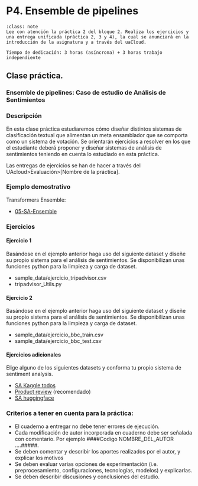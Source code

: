 
P4. Ensemble de pipelines
====================================

```{admonition} Nota
:class: note
Lee con atención la práctica 2 del bloque 2. Realiza los ejercicios y una entrega unificada (práctica 2, 3 y 4), la cual se anunciará en la introducción de la asignatura y a través del uaCloud.

Tiempo de dedicación: 3 horas (asíncrona) + 3 horas trabajo independiente
```

## **Clase práctica.**

### Ensemble de pipelines: Caso de estudio de Análisis de Sentimientos

<!-- **Autores:**

- [Yoan Gutiérrez Vázquez][yoan]
- [José Ignacio Abreu Salas][abreu] -->

### Descripción

En esta clase práctica estudiaremos cómo diseñar distintos sistemas de clasificación textual que alimentan un meta ensamblador que se comporta como un sistema de votación.
Se orientarán ejercicios a resolver en los que el estudiante deberá proponer y diseñar sistemas de análisis de sentimientos teniendo en cuenta lo estudiado en esta práctica.

Las entregas de ejercicios se han de hacer a través del UAcloud>Evaluación>[Nombre de la práctica].

### Ejemplo demostrativo

Transformers Ensemble:

- [05-SA-Ensemble]

### Ejercicios

#### Ejercicio 1

Basándose en el ejemplo anterior haga uso del siguiente dataset y diseñe su propio sistema para el análisis de sentimientos. Se disponibilizan unas funciones python para la limpieza y carga de dataset.

- sample_data/ejercicio_tripadvisor.csv
- tripadvisor_Utils.py

#### Ejercicio 2

Basándose en el ejemplo anterior haga uso del siguiente dataset y diseñe su propio sistema para el análisis de sentimientos. Se disponibilizan unas funciones python para la limpieza y carga de dataset.

- sample_data/ejercicio_bbc_train.csv
- sample_data/ejercicio_bbc_test.csv

#### Ejercicios adicionales

Elige alguno de los siguientes datasets y conforma tu propio sistema de sentiment analysis.

- [SA Kaggle todos][kaggle]
- [Product review][product] (recomendado)
- [SA huggingface][huggingface]

### Criterios a tener en cuenta para la práctica:

- El cuaderno a entregar no debe tener errores de ejecución.
- Cada modificación de autor incorporada en cuaderno debe ser señalada con comentario. Por ejemplo ####Codigo NOMBRE_DEL_AUTOR ....#####.
- Se deben comentar y describir los aportes realizados por el autor, y explicar los motivos
- Se deben evaluar varias opciones de experimentación (i.e. preprocesamiento, configuraciones, tecnologías, modelos) y explicarlas.
- Se deben describir discusiones y conclusiones del estudio.


[huggingface]: https://huggingface.co/datasets?search=sentiment
[product]: https://www.kaggle.com/arbazkhan971/product-sentiment-analysis
[kaggle]: https://www.kaggle.com/search?q=sentiment+analysis+in%3Adatasets

[05-SA-Ensemble]: https://github.com/TeachingTextMining/TextClassification/tree/main/05-SA-Ensemble


[yoan]: https://orcid.org/0000-0002-4052-7427
[abreu]: https://orcid.org/0000-0002-4637-4206